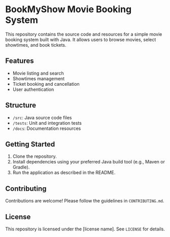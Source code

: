 # BookMyShow Movie Booking System

This repository contains the source code and resources for a simple movie booking system built with Java. It allows users to browse movies, select showtimes, and book tickets.

## Features

- Movie listing and search
- Showtimes management
- Ticket booking and cancellation
- User authentication

## Structure

- `/src`: Java source code files
- `/tests`: Unit and integration tests
- `/docs`: Documentation resources

## Getting Started

1. Clone the repository.
2. Install dependencies using your preferred Java build tool (e.g., Maven or Gradle).
3. Run the application as described in the README.

## Contributing

Contributions are welcome! Please follow the guidelines in `CONTRIBUTING.md`.

## License

This repository is licensed under the [license name]. See `LICENSE` for details.